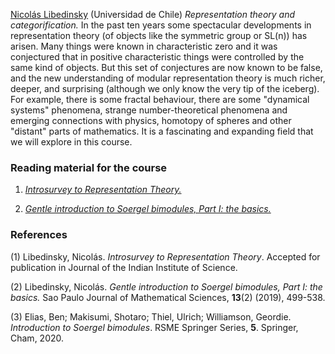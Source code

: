 [Nicolás Libedinsky](https://nicolaslibedinsky.cl) (Universidad de Chile)
_Representation theory and categorification._ In the past ten years some spectacular developments in representation theory (of objects like the symmetric group or SL(n)) has arisen. Many things were known in characteristic zero and it was conjectured that in positive characteristic things were controlled by the same kind of objects. But this set of conjectures are now known to be false, and the new understanding of modular representation theory is much richer, deeper, and surprising (although we only know the very tip of the iceberg). For example, there is some fractal behaviour, there are some "dynamical systems" phenomena, strange number-theoretical phenomena and emerging connections with physics, homotopy of spheres and other "distant" parts of mathematics. It is a fascinating and expanding field that we will explore in this course.

### Reading material for the course ###

1. [_Introsurvey to Representation Theory._](libedinsky/introsurvey.pdf)

2. [_Gentle introduction to Soergel bimodules, Part I: the basics._](libedinsky/Gentle.pdf)

### References ###

(1) Libedinsky, Nicolás. _Introsurvey to Representation Theory_. Accepted for publication in Journal of the Indian Institute of Science. 

(2) Libedinsky, Nicolás. _Gentle introduction to Soergel bimodules, Part I: the basics._ Sao Paulo Journal of Mathematical Sciences, __13__(2) (2019), 499-538. 

(3) Elias, Ben; Makisumi, Shotaro; Thiel, Ulrich; Williamson, Geordie. _Introduction to Soergel bimodules_. RSME Springer Series, __5__. Springer, Cham, 2020.